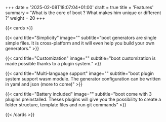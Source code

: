 +++
date = '2025-02-08T18:07:04+01:00'
draft = true
title = 'Features'
summary = 'What is the core of boot ? What makes him unique or different ?'
weight = 20
+++

{{< cards >}}

 {{< card title="Simplicity" image="" subtitle="boot generators are single simple files. It is cross-platform and it will even help you build your own generators." >}}

 {{< card title="Customization" image="" subtitle="boot customization is made possible thanks to a plugin system." >}}

 {{< card title="Multi-language support" image="" subtitle="boot plugin system support wasm module. The generator configuration can be written in yaml and json (more to come)" >}}

 {{< card title="Battery included" image="" subtitle="boot come with 3 plugins preinstalled. Theses plugins will give you the possibility to create a folder structure, template files and run git commands" >}}

{{< /cards >}}

